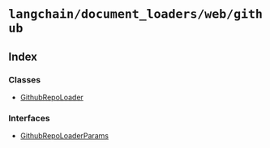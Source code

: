 `langchain/document_loaders/web/github`
=======================================

Index[​](#index "Direct link to Index")
---------------------------------------

### Classes[​](#classes "Direct link to Classes")

*   [GithubRepoLoader](/docs/api/document_loaders_web_github/classes/GithubRepoLoader)

### Interfaces[​](#interfaces "Direct link to Interfaces")

*   [GithubRepoLoaderParams](/docs/api/document_loaders_web_github/interfaces/GithubRepoLoaderParams)